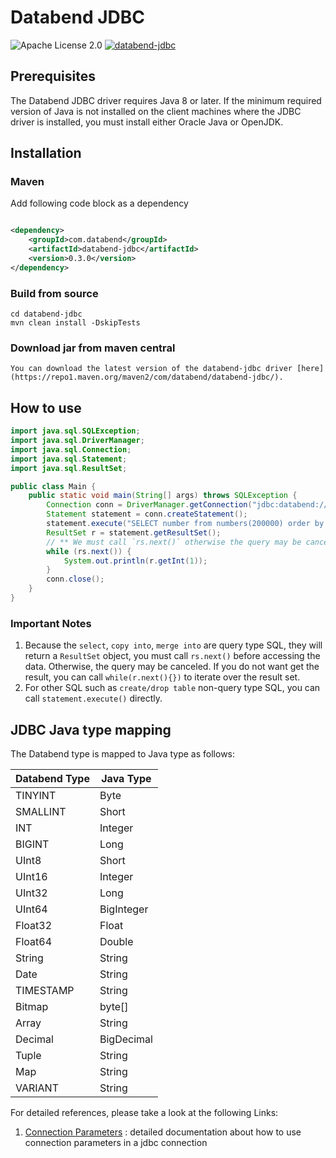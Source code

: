 # Databend JDBC

![Apache License 2.0](https://img.shields.io/badge/license-Apache%202.0-blue.svg)
[![databend-jdbc](https://img.shields.io/maven-central/v/com.databend/databend-jdbc?style=flat-square)](https://central.sonatype.dev/artifact/com.databend/databend-jdbc/0.0.1)

## Prerequisites

The Databend JDBC driver requires Java 8 or later.
If the minimum required version of Java is not installed on the client machines where the JDBC driver is installed, you
must install either Oracle Java or OpenJDK.

## Installation

### Maven

Add following code block as a dependency

```xml

<dependency>
    <groupId>com.databend</groupId>
    <artifactId>databend-jdbc</artifactId>
    <version>0.3.0</version>
</dependency>
```

### Build from source

```shell
cd databend-jdbc
mvn clean install -DskipTests
```

### Download jar from maven central

```shell
You can download the latest version of the databend-jdbc driver [here](https://repo1.maven.org/maven2/com/databend/databend-jdbc/).
```

## How to use

```java
import java.sql.SQLException;
import java.sql.DriverManager;
import java.sql.Connection;
import java.sql.Statement;
import java.sql.ResultSet;

public class Main {
    public static void main(String[] args) throws SQLException {
        Connection conn = DriverManager.getConnection("jdbc:databend://localhost:8000", "root", "");
        Statement statement = conn.createStatement();
        statement.execute("SELECT number from numbers(200000) order by number");
        ResultSet r = statement.getResultSet();
        // ** We must call `rs.next()` otherwise the query may be canceled **
        while (rs.next()) {
            System.out.println(r.getInt(1));
        }
        conn.close();
    }
}
```

### Important Notes

1. Because the `select`, `copy into`, `merge into` are query type SQL, they will return a `ResultSet` object, you must
   call `rs.next()` before accessing the data. Otherwise, the query may be canceled. If you do not want get the result,
   you can call `while(r.next(){})` to iterate over the result set.
2. For other SQL such as `create/drop table` non-query type SQL, you can call `statement.execute()` directly.

## JDBC Java type mapping
The Databend type is mapped to Java type as follows:

| Databend Type | Java Type  |
|---------------|------------|
| TINYINT       | Byte       |
| SMALLINT      | Short      |
| INT           | Integer    |
| BIGINT        | Long       |
| UInt8         | Short      |
| UInt16        | Integer    |
| UInt32        | Long       |
| UInt64        | BigInteger |
| Float32       | Float      |
| Float64       | Double     |
| String        | String     |
| Date          | String     |
| TIMESTAMP     | String     |
| Bitmap        | byte[]     |
| Array         | String     |
| Decimal       | BigDecimal |
| Tuple         | String     |
| Map           | String     |
| VARIANT       | String     |

For detailed references, please take a look at the following Links:

1. [Connection Parameters](./docs/Connection.md) : detailed documentation about how to use connection parameters in a
   jdbc connection
